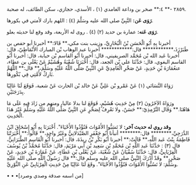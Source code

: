 ٢٨٥٩ -** ٤:** صخر بن وداعة الغامدي (١) ، الأسدي، حجازي، سكن الطائف، له صحبة.

**رَوَى عَن:** النَّبِيِّ صلى الله عليه وسَلَّمَ (٤) : اللهم بارك لأمتي في بكورها.

**رَوَى عَنه:** عمارة بن حديد (٢) (٤) . روى له الأربعة، وقد وقع لنا حديثه بعلو.

أخبرنا بِهِ أَبُو الْحَسَنِ بْنُ الْبُخَارِيِّ، وزينب بنت مكي،** قَالا:** أخبرنا أبو حفص بن طَبَرْزَذَ،************ قال:************ أخبرنا عبد الوهاب بْن المبارك الأَنْمَاطِيّ، قال: أخبرنا عَبد الله بْن مُحَمَّد الصريفيني، قال: أخبرنا أَبُو القاسم بْن حبابة، قال: أخبرنا أَبُو القاسم البغوي، قال: حَدَّثَنَا علي بْن الجعد، قال: أَخْبَرَنَا شُعْبَةُ وهُشَيْمٌ عَنْ يَعْلَى بن عطاء، عنعُمَارَةَ بْنِ حَدِيدٍ، عَنْ صَخْرِ الْغَامِدِيِّ عَنِ النَّبِيِّ صَلَّى اللَّهُ عَلَيْهِ وسَلَّمَ،** قال:** اللَّهُمَّ بَارِكْ لأُمَّتِي فِي بُكُورِهَا.

رَوَاهُ النَّسَائي (١) عَنْ عَمْرو بْن عَلِيٍّ عَنْ خالد بْن الحارث عَنْ شعبة، فَوَقَعَ لَنَا عَالِيًا بِدَرَجَتَيْنِ.

ورَوَاهُ الآخَرُونَ (٢) مِنْ حَدِيثِ هُشَيْمٍ، فَوَقَعَ لنا بدلا عاليا، ومنهم من زَادَ فِيهِ عَلَى مَا هَاهُنَا.** وَقَال التِّرْمِذِيّ:** حَسَنٌ، ولا نَعْرِفُ لِصَخْرٍ عَنِ النَّبِيِّ صَلَّى اللَّهُ عَلَيْهِ وسَلَّمَ غَيْرَ هَذَا الْحَدِيثِ.

**وقد روي له حديث آخر:** لا تَسَبُّوا الأَمْوَاتَ فَتُؤْذُوا الأَحْيَاءَ". أَخْبَرَنَا بِهِ أَبُو إِسْحَاقَ ابْنُ الدَّرَجِيِّ،******** قال:******** أنبأنا أَبُو جَعْفَرٍ الصَّيْدَلانِيُّ وغَيْرُ واحِدٍ،** قَالُوا:** أَخْبَرَتْنَا فَاطِمَةُ بِنْتُ عَبد اللَّهِ،** قَالَتْ:** أخبرنا أَبُو بَكْرِ بْنُ رِيذَةَ، قال: أخبرنا أَبُو الْقَاسِمِ الطَّبَرَانِيُّ، قال (٣) : حَدَّثَنَا عَبد اللَّهِ بْن مُحَمَّدِ بْنِ سَعِيد بْنِ أَبي مَرْيَمَ، قال: حَدَّثَنَا مُحَمَّدُ بْنُ يُوسُفَ الْفِرْيَابِيُّ، قال: حَدَّثَنَا سُفْيَانُ عَنْ شُعْبَةَ، عَنْ يَعْلَى بْنِ عَطَاءٍ، عَنْ عُمَارَةَ بْنِ حَدِيدٍ، عَنْ صَخْرٍ،** وقَدْ أَدْرَكَ النَّبِيُّ صلى الله عليه وسلم قال:** قال رَسُولُ اللَّهِ صلى الله عَلَيْهِ وسَلَّمَ: لا تَسُبُّوا الأَمْوَاتَ فَتُؤْذُوا الأَحْيَاءَ". وقَعَ لَنَا عَالِيًا مِنْ حَدِيثِ الْفِرْيَابِيِّ عَنِ الثَّوْرِيِّ.

• • •[من اسمه صدقة وصدي وصرد]